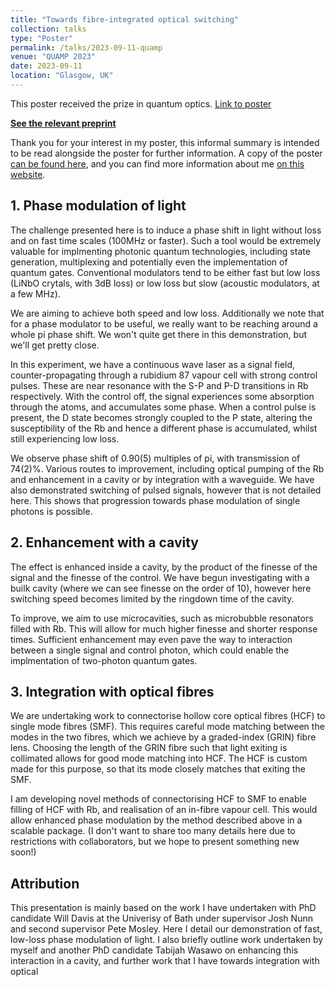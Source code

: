 ```yaml
---
title: "Towards fibre-integrated optical switching"
collection: talks
type: "Poster"
permalink: /talks/2023-09-11-quamp
venue: "QUAMP 2023"
date: 2023-09-11
location: "Glasgow, UK"
---
```


This poster received the prize in quantum optics. [Link to poster](/files/posters/2023_QUAMP.pdf)

[**See the relevant preprint**](https://arxiv.org/abs/2309.04313)

Thank you for your interest in my poster, this informal summary is intended to
be read alongside the poster for further information. A copy of the poster [can
be found here](files/posters/2023_QUAMP.pdf), and you can find more information
about me [on this website](/index.html).

## 1. Phase modulation of light

The challenge presented here is to induce a phase shift in light without loss
and on fast time scales (100MHz or faster). Such a tool would be extremely
valuable for implmenting photonic quantum technologies, including state
generation, multiplexing and potentially even the implementation of quantum
gates. Conventional modulators tend to be either fast but low loss (LiNbO
crytals, with 3dB loss) or low loss but slow (acoustic modulators, at a few
MHz).

We are aiming to achieve both speed and low loss. Additionally we note that
for a phase modulator to be useful, we really want to be reaching around a
whole pi phase shift. We won't quite get there in this demonstration, but we'll
get pretty close.

In this experiment, we have a continuous wave laser as a signal field,
counter-propagating through a rubidium 87 vapour cell with strong control pulses.
These are near resonance with the S-P and P-D transitions in Rb respectively.
With the control off, the signal experiences some absorption through the atoms,
and accumulates some phase. When a control pulse is present, the D state
becomes strongly coupled to the P state, altering the susceptibility of the Rb
and hence a different phase is accumulated, whilst still experiencing low loss.

We observe phase shift of 0.90(5) multiples of pi, with transmission of 74(2)%.
Various routes to improvement, including optical pumping of the Rb and
enhancement in a cavity or by integration with a waveguide.
We have also demonstrated switching of pulsed signals, however that is not
detailed here. This shows that progression towards phase modulation of single
photons is possible.

## 2. Enhancement with a cavity

The effect is enhanced inside a cavity, by the product of the finesse of the
signal and the finesse of the control. We have begun investigating with a builk
cavity (where we can see finesse on the order of 10), however here switching
speed becomes limited by the ringdown time of the cavity.

To improve, we aim to use microcavities, such as microbubble resonators filled
with Rb. This will allow for much higher finesse and shorter response times.
Sufficient enhancement may even pave the way to interaction between a single
signal and control photon, which could enable the implmentation of two-photon
quantum gates.

## 3. Integration with optical fibres

We are undertaking work to connectorise hollow core optical fibres (HCF) to single
mode fibres (SMF). This requires careful mode matching between the modes in the
two fibres, which we achieve by a graded-index (GRIN) fibre lens. Choosing the
length of the GRIN fibre such that light exiting is collimated allows for good
mode matching into HCF. The HCF is custom made for this purpose, so that its
mode closely matches that exiting the SMF.

I am developing novel methods of connectorising HCF to SMF to enable filling of
HCF with Rb, and realisation of an in-fibre vapour cell. This would allow
enhanced phase modulation by the method described above in a scalable package.
(I don't want to share too many details here due to restrictions with
collaborators, but we hope to present something new soon!)

## Attribution

This presentation is mainly based on the work I have undertaken with PhD
candidate Will Davis at the Univerisy of Bath under supervisor Josh Nunn and
second supervisor Pete Mosley. Here I detail our demonstration of fast,
low-loss phase modulation of light. I also briefly outline work undertaken by
myself and another PhD candidate Tabijah Wasawo on enhancing this interaction
in a cavity, and further work that I have towards integration with optical
